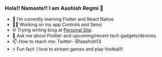 ### Hola!! Namaste!! I am Aashish Regmi 👋


- 🌱 I’m currently learning Flutter and React Native
- 👨‍🔧 Working on my app Controls and Sensi
- 🌐 Trying writing blog at [Personal Site](https://aashishregmi.com.np/).
- 💬 Ask me about Fluttter and upcoming/recent tech gadgets/devices.
- 📫 How to reach me: Twitter- @Iaashish13
- ⚡ Fun fact: I love to stream games and play football!!

